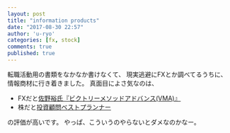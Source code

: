 ```yaml
---
layout: post
title: "information products"
date: "2017-08-30 22:57"
author: 'u-ryo'
categories: [fx, stock]
comments: true
published: true
---
```

転職活動用の書類をなかなか書けなくて、
現実逃避にFXとか調べてるうちに、
情報商材に行き着きました。
真面目によさ気なのは、

* FXだと[佐野裕氏『ビクトリーメソッドアドバンス(VMA)』](www.w-crew.com/fxvictory/)
* 株だと[投資顧問ベストプランナー](http://best-pln.com/)

の評価が高いです。
やっぱ、こういうのやらないとダメなのかなー。
